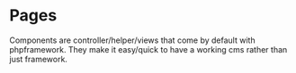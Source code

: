 # Pages

Components are controller/helper/views that come by default with phpframework.
They make it easy/quick to have a working cms rather than just framework.

